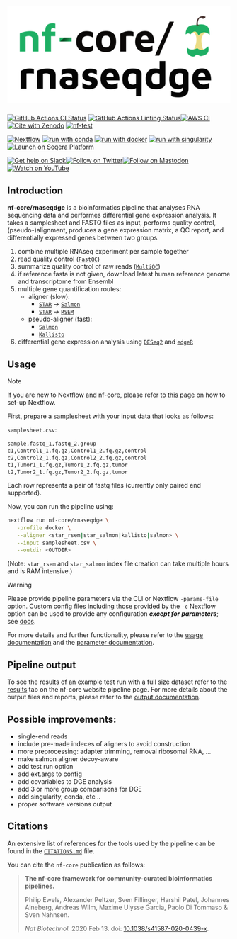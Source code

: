 <h1>
  <picture>
    <source media="(prefers-color-scheme: dark)" srcset="docs/images/nf-core-rnaseqdge_logo_dark.png">
    <img alt="nf-core/rnaseqdge" src="docs/images/nf-core-rnaseqdge_logo_light.png">
  </picture>
</h1>

[![GitHub Actions CI Status](https://github.com/nf-core/rnaseqdge/actions/workflows/ci.yml/badge.svg)](https://github.com/nf-core/rnaseqdge/actions/workflows/ci.yml)
[![GitHub Actions Linting Status](https://github.com/nf-core/rnaseqdge/actions/workflows/linting.yml/badge.svg)](https://github.com/nf-core/rnaseqdge/actions/workflows/linting.yml)[![AWS CI](https://img.shields.io/badge/CI%20tests-full%20size-FF9900?labelColor=000000&logo=Amazon%20AWS)](https://nf-co.re/rnaseqdge/results)[![Cite with Zenodo](http://img.shields.io/badge/DOI-10.5281/zenodo.XXXXXXX-1073c8?labelColor=000000)](https://doi.org/10.5281/zenodo.XXXXXXX)
[![nf-test](https://img.shields.io/badge/unit_tests-nf--test-337ab7.svg)](https://www.nf-test.com)

[![Nextflow](https://img.shields.io/badge/nextflow%20DSL2-%E2%89%A523.04.0-23aa62.svg)](https://www.nextflow.io/)
[![run with conda](http://img.shields.io/badge/run%20with-conda-3EB049?labelColor=000000&logo=anaconda)](https://docs.conda.io/en/latest/)
[![run with docker](https://img.shields.io/badge/run%20with-docker-0db7ed?labelColor=000000&logo=docker)](https://www.docker.com/)
[![run with singularity](https://img.shields.io/badge/run%20with-singularity-1d355c.svg?labelColor=000000)](https://sylabs.io/docs/)
[![Launch on Seqera Platform](https://img.shields.io/badge/Launch%20%F0%9F%9A%80-Seqera%20Platform-%234256e7)](https://cloud.seqera.io/launch?pipeline=https://github.com/nf-core/rnaseqdge)

[![Get help on Slack](http://img.shields.io/badge/slack-nf--core%20%23rnaseqdge-4A154B?labelColor=000000&logo=slack)](https://nfcore.slack.com/channels/rnaseqdge)[![Follow on Twitter](http://img.shields.io/badge/twitter-%40nf__core-1DA1F2?labelColor=000000&logo=twitter)](https://twitter.com/nf_core)[![Follow on Mastodon](https://img.shields.io/badge/mastodon-nf__core-6364ff?labelColor=FFFFFF&logo=mastodon)](https://mstdn.science/@nf_core)[![Watch on YouTube](http://img.shields.io/badge/youtube-nf--core-FF0000?labelColor=000000&logo=youtube)](https://www.youtube.com/c/nf-core)

## Introduction

**nf-core/rnaseqdge** is a bioinformatics pipeline that analyses RNA sequencing data and performes differential gene expression analysis. It takes a samplesheet and FASTQ files as input, performs quality control, (pseudo-)alignment, produces a gene expression matrix, a QC report, and differentially expressed genes between two groups.

1. combine multiple RNAseq experiment per sample together
2. read quality control ([`FastQC`](https://www.bioinformatics.babraham.ac.uk/projects/fastqc/))
3. summarize quality control of raw reads ([`MultiQC`](http://multiqc.info/))
4. if reference fasta is not given, download latest human reference genome and transcriptome from Ensembl
5. multiple gene quantification routes:
   - aligner (slow):
     - [`STAR`](https://github.com/alexdobin/STAR) -> [`Salmon`](https://combine-lab.github.io/salmon/)
     - [`STAR`](https://github.com/alexdobin/STAR) -> [`RSEM`](https://github.com/deweylab/RSEM)
   - pseudo-aligner (fast):
     - [`Salmon`](https://combine-lab.github.io/salmon/)
     - [`Kallisto`](https://pachterlab.github.io/kallisto/)
6. differential gene expression analysis using [`DESeq2`](https://genomebiology.biomedcentral.com/articles/10.1186/s13059-014-0550-8) and [`edgeR`](https://www.ncbi.nlm.nih.gov/pmc/articles/PMC2796818/)

## Usage

> [!NOTE]
> If you are new to Nextflow and nf-core, please refer to [this page](https://nf-co.re/docs/usage/installation) on how to set-up Nextflow.

First, prepare a samplesheet with your input data that looks as follows:

`samplesheet.csv`:

```csv
sample,fastq_1,fastq_2,group
c1,Control1_1.fq.gz,Control1_2.fq.gz,control
c2,Control2_1.fq.gz,Control2_2.fq.gz,control
t1,Tumor1_1.fq.gz,Tumor1_2.fq.gz,tumor
t2,Tumor2_1.fq.gz,Tumor2_2.fq.gz,tumor
```

Each row represents a pair of fastq files (currently only paired end supported).

Now, you can run the pipeline using:

```bash
nextflow run nf-core/rnaseqdge \
   -profile docker \
   --aligner <star_rsem|star_salmon|kallisto|salmon> \
   --input samplesheet.csv \
   --outdir <OUTDIR>
```

(Note: `star_rsem` and `star_salmon` index file creation can take multiple hours and is RAM intensive.)

> [!WARNING]
> Please provide pipeline parameters via the CLI or Nextflow `-params-file` option. Custom config files including those provided by the `-c` Nextflow option can be used to provide any configuration _**except for parameters**_;
> see [docs](https://nf-co.re/usage/configuration#custom-configuration-files).

For more details and further functionality, please refer to the [usage documentation](https://nf-co.re/rnaseqdge/usage) and the [parameter documentation](https://nf-co.re/rnaseqdge/parameters).

## Pipeline output

To see the results of an example test run with a full size dataset refer to the [results](https://nf-co.re/rnaseqdge/results) tab on the nf-core website pipeline page.
For more details about the output files and reports, please refer to the
[output documentation](https://nf-co.re/rnaseqdge/output).

## Possible improvements:

- single-end reads
- include pre-made indeces of aligners to avoid construction
- more preprocessing: adapter trimming, removal ribosomal RNA, ...
- make salmon aligner decoy-aware
- add test run option
- add ext.args to config
- add covariables to DGE analysis
- add 3 or more group comparisons for DGE
- add singularity, conda, etc ..
- proper software versions output

## Citations

<!-- TODO nf-core: Add citation for pipeline after first release. Uncomment lines below and update Zenodo doi and badge at the top of this file. -->
<!-- If you use nf-core/rnaseqdge for your analysis, please cite it using the following doi: [10.5281/zenodo.XXXXXX](https://doi.org/10.5281/zenodo.XXXXXX) -->

<!-- TODO nf-core: Add bibliography of tools and data used in your pipeline -->

An extensive list of references for the tools used by the pipeline can be found in the [`CITATIONS.md`](CITATIONS.md) file.

You can cite the `nf-core` publication as follows:

> **The nf-core framework for community-curated bioinformatics pipelines.**
>
> Philip Ewels, Alexander Peltzer, Sven Fillinger, Harshil Patel, Johannes Alneberg, Andreas Wilm, Maxime Ulysse Garcia, Paolo Di Tommaso & Sven Nahnsen.
>
> _Nat Biotechnol._ 2020 Feb 13. doi: [10.1038/s41587-020-0439-x](https://dx.doi.org/10.1038/s41587-020-0439-x).
